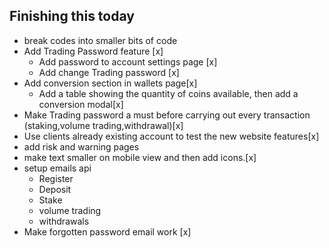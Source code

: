 ## Finishing this today 
- break codes into smaller bits of code
- Add Trading Password feature [x]
    - Add password to account settings page [x]
    - Add change Trading password [x]
- Add conversion section in wallets page[x]
    - Add a table showing the quantity of coins available, then add a conversion modal[x]
- Make Trading password a must before carrying out every transaction (staking,volume trading,withdrawal)[x]
- Use clients already existing account to test the new website features[x]
- add risk and warning pages
- make text smaller on mobile view and then add icons.[x]
- setup emails api
    - Register 
    - Deposit
    - Stake 
    - volume trading
    - withdrawals
- Make forgotten password email work [x]